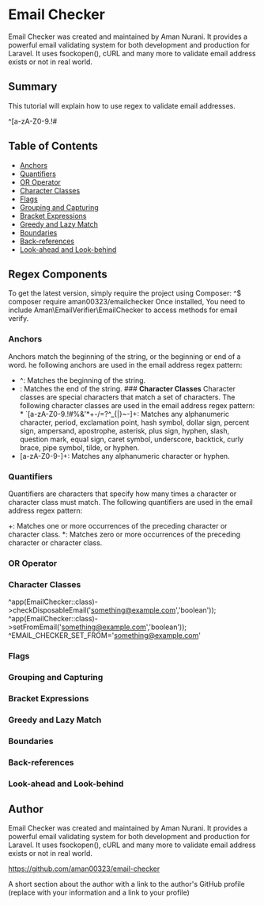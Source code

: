 # Email Checker

Email Checker was created and maintained by Aman Nurani. It provides a powerful email validating system for both development and production for Laravel. It uses fsockopen(), cURL and many more to validate email address exists or not in real world.

## Summary

This tutorial will explain how to use regex to validate email addresses.

^[a-zA-Z0-9.!#$%&'*+-/=?^_`{|}~-]+@[a-zA-Z0-9-]+(?:\.[a-zA-Z0-9-]+)*$

## Table of Contents

- [Anchors](#anchors)
- [Quantifiers](#quantifiers)
- [OR Operator](#or-operator)
- [Character Classes](#character-classes)
- [Flags](#flags)
- [Grouping and Capturing](#grouping-and-capturing)
- [Bracket Expressions](#bracket-expressions)
- [Greedy and Lazy Match](#greedy-and-lazy-match)
- [Boundaries](#boundaries)
- [Back-references](#back-references)
- [Look-ahead and Look-behind](#look-ahead-and-look-behind)

## Regex Components
To get the latest version, simply require the project using Composer:
^$ composer require aman00323/emailchecker
Once installed, You need to include Aman\EmailVerifier\EmailChecker to access methods for email verify.

### Anchors

Anchors match the beginning of the string, or the beginning or end of a word.  he following anchors are used in the email address regex pattern:

- ^: Matches the beginning of the string.
- <span class="math-inline">\: Matches the end of the string. ### **Character Classes** Character classes are special characters that match a set of      characters. The following character classes are used in the email address regex pattern: * `[a-zA-Z0-9.!#%&'*+-/=?^_{|}~-]+: Matches any alphanumeric character, period, exclamation point, hash symbol, dollar sign, percent sign, ampersand, apostrophe, asterisk, plus sign, hyphen, slash, question mark, equal sign, caret symbol, underscore, backtick, curly brace, pipe symbol, tilde, or hyphen.
- [a-zA-Z0-9-]+: Matches any alphanumeric character or hyphen.

### Quantifiers

Quantifiers are characters that specify how many times a character or character class must match. The following quantifiers are used in the email address regex pattern:

+: Matches one or more occurrences of the preceding character or character class.
*: Matches zero or more occurrences of the preceding character or character class.

### OR Operator

### Character Classes

^app(EmailChecker::class)->checkDisposableEmail('something@example.com','boolean'));
^app(EmailChecker::class)->setFromEmail('something@example.com','boolean'));
^EMAIL_CHECKER_SET_FROM='something@example.com'

### Flags

### Grouping and Capturing

### Bracket Expressions

### Greedy and Lazy Match

### Boundaries

### Back-references

### Look-ahead and Look-behind

## Author

Email Checker was created and maintained by Aman Nurani. It provides a powerful email validating system for both development and production for Laravel. It uses fsockopen(), cURL and many more to validate email address exists or not in real world.

https://github.com/aman00323/email-checker

A short section about the author with a link to the author's GitHub profile (replace with your information and a link to your profile)
